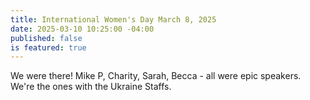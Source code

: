 ```yaml
---
title: International Women's Day March 8, 2025
date: 2025-03-10 10:25:00 -04:00
published: false
is featured: true
---
```


We were there! Mike P, Charity, Sarah, Becca - all were epic speakers. We're the ones with the Ukraine Staffs.
